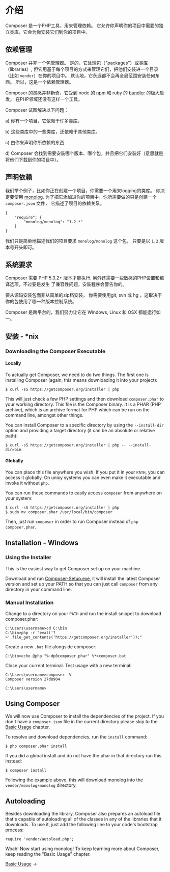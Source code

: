# 介绍

Composer 是一个PHP工具，用来管理依赖。 它允许你声明你的项目中需要的独立类库，它会为你安装它们到你的项目中。

## 依赖管理

Composer 并非一个包管理器。 是的，它处理包（"packages"）或类库（libraries）, 
但它用基于每个项目的方式来管理它们，把他们安装进一个目录（比如 `vendor`）在你的项目中。
默认地，它永远都不会再全局范围安装任何东西。
所以，这是一个依赖管理器。

Composer 的灵感并非新奇，它受到 node 的 [npm](http://npmjs.org/)
和 ruby 的 [bundler](http://gembundler.com/) 的极大启发。 在PHP领域还没有这样一个工具。

Composer 试图解决以下问题：

a) 你有一个项目，它依赖于许多类库。

b) 这些类库中的一些类库，还依赖于其他类库。

c) 由你来声明你所依赖的东西

d) Composer 会找到需要安装哪个版本、哪个包，并且把它们安装好（意思就是将他们下载到你的项目中）。

## 声明依赖

我们举个例子，比如你正在创建一个项目，你需要一个用来logging的类库。
你决定要使用 [monolog](https://github.com/Seldaek/monolog). 
为了把它添加进你的项目中，你所需要做的只是创建一个 `composer.json` 文件，
它描述了项目的依赖关系。

    {
        "require": {
            "monolog/monolog": "1.2.*"
        }
    }

我们只是简单地描述我们的项目要求 `monolog/monolog` 这个包，
只要是以 `1.2` 版本号开头即可。

## 系统要求

Composer 需要 PHP 5.3.2+ 版本才能执行. 另外还需要一些敏感的PHP设置和编译选项，不过要是发生
了兼容性问题，安装程序会警告你的。

要从源码安装包而非从简单的zip档安装，
你需要使用git, svn 或 hg ，这取决于你的包使用了哪一种版本控制系统。

Composer 是跨平台的，我们努力让它在 Windows,
Linux 和 OSX 都能运行如一。

## 安装 - *nix

### Downloading the Composer Executable

#### Locally

To actually get Composer, we need to do two things. The first one is installing
Composer (again, this means downloading it into your project):

    $ curl -sS https://getcomposer.org/installer | php

This will just check a few PHP settings and then download `composer.phar` to
your working directory. This file is the Composer binary. It is a PHAR (PHP
archive), which is an archive format for PHP which can be run on the command
line, amongst other things.

You can install Composer to a specific directory by using the `--install-dir`
option and providing a target directory (it can be an absolute or relative path):

    $ curl -sS https://getcomposer.org/installer | php -- --install-dir=bin

#### Globally

You can place this file anywhere you wish. If you put it in your `PATH`,
you can access it globally. On unixy systems you can even make it
executable and invoke it without `php`.

You can run these commands to easily access `composer` from anywhere on your system:

    $ curl -sS https://getcomposer.org/installer | php
    $ sudo mv composer.phar /usr/local/bin/composer

Then, just run `composer` in order to run Composer instead of `php composer.phar`.

## Installation - Windows

### Using the Installer

This is the easiest way to get Composer set up on your machine.

Download and run [Composer-Setup.exe](https://getcomposer.org/Composer-Setup.exe),
it will install the latest Composer version and set up your PATH so that you can
just call `composer` from any directory in your command line.

### Manual Installation

Change to a directory on your `PATH` and run the install snippet to download
composer.phar:

    C:\Users\username>cd C:\bin
    C:\bin>php -r "eval('?>'.file_get_contents('https://getcomposer.org/installer'));"

Create a new `.bat` file alongside composer:

    C:\bin>echo @php "%~dp0composer.phar" %*>composer.bat

Close your current terminal. Test usage with a new terminal:

    C:\Users\username>composer -V
    Composer version 27d8904

    C:\Users\username>

## Using Composer

We will now use Composer to install the dependencies of the project. If you
don't have a `composer.json` file in the current directory please skip to the
[Basic Usage](01-basic-usage.md) chapter.

To resolve and download dependencies, run the `install` command:

    $ php composer.phar install

If you did a global install and do not have the phar in that directory
run this instead:

    $ composer install

Following the [example above](#declaring-dependencies), this will download
monolog into the `vendor/monolog/monolog` directory.

## Autoloading

Besides downloading the library, Composer also prepares an autoload file that's
capable of autoloading all of the classes in any of the libraries that it
downloads. To use it, just add the following line to your code's bootstrap
process:

    require 'vendor/autoload.php';

Woah! Now start using monolog! To keep learning more about Composer, keep
reading the "Basic Usage" chapter.

[Basic Usage](01-basic-usage.md) &rarr;
